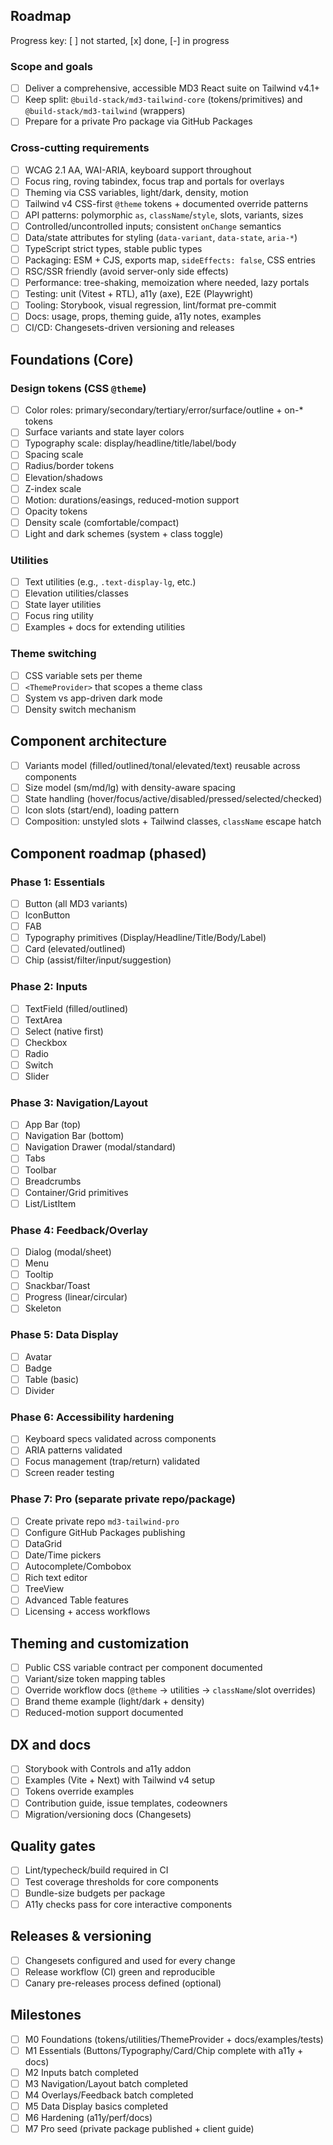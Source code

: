 ## Roadmap

Progress key: [ ] not started, [x] done, [-] in progress

### Scope and goals
- [ ] Deliver a comprehensive, accessible MD3 React suite on Tailwind v4.1+
- [ ] Keep split: `@build-stack/md3-tailwind-core` (tokens/primitives) and `@build-stack/md3-tailwind` (wrappers)
- [ ] Prepare for a private Pro package via GitHub Packages

### Cross-cutting requirements
- [ ] WCAG 2.1 AA, WAI-ARIA, keyboard support throughout
- [ ] Focus ring, roving tabindex, focus trap and portals for overlays
- [ ] Theming via CSS variables, light/dark, density, motion
- [ ] Tailwind v4 CSS-first `@theme` tokens + documented override patterns
- [ ] API patterns: polymorphic `as`, `className`/`style`, slots, variants, sizes
- [ ] Controlled/uncontrolled inputs; consistent `onChange` semantics
- [ ] Data/state attributes for styling (`data-variant`, `data-state`, `aria-*`)
- [ ] TypeScript strict types, stable public types
- [ ] Packaging: ESM + CJS, exports map, `sideEffects: false`, CSS entries
- [ ] RSC/SSR friendly (avoid server-only side effects)
- [ ] Performance: tree-shaking, memoization where needed, lazy portals
- [ ] Testing: unit (Vitest + RTL), a11y (axe), E2E (Playwright)
- [ ] Tooling: Storybook, visual regression, lint/format pre-commit
- [ ] Docs: usage, props, theming guide, a11y notes, examples
- [ ] CI/CD: Changesets-driven versioning and releases

## Foundations (Core)

### Design tokens (CSS `@theme`)
- [ ] Color roles: primary/secondary/tertiary/error/surface/outline + on-* tokens
- [ ] Surface variants and state layer colors
- [ ] Typography scale: display/headline/title/label/body
- [ ] Spacing scale
- [ ] Radius/border tokens
- [ ] Elevation/shadows
- [ ] Z-index scale
- [ ] Motion: durations/easings, reduced-motion support
- [ ] Opacity tokens
- [ ] Density scale (comfortable/compact)
- [ ] Light and dark schemes (system + class toggle)

### Utilities
- [ ] Text utilities (e.g., `.text-display-lg`, etc.)
- [ ] Elevation utilities/classes
- [ ] State layer utilities
- [ ] Focus ring utility
- [ ] Examples + docs for extending utilities

### Theme switching
- [ ] CSS variable sets per theme
- [ ] `<ThemeProvider>` that scopes a theme class
- [ ] System vs app-driven dark mode
- [ ] Density switch mechanism

## Component architecture
- [ ] Variants model (filled/outlined/tonal/elevated/text) reusable across components
- [ ] Size model (sm/md/lg) with density-aware spacing
- [ ] State handling (hover/focus/active/disabled/pressed/selected/checked)
- [ ] Icon slots (start/end), loading pattern
- [ ] Composition: unstyled slots + Tailwind classes, `className` escape hatch

## Component roadmap (phased)

### Phase 1: Essentials
- [ ] Button (all MD3 variants)
- [ ] IconButton
- [ ] FAB
- [ ] Typography primitives (Display/Headline/Title/Body/Label)
- [ ] Card (elevated/outlined)
- [ ] Chip (assist/filter/input/suggestion)

### Phase 2: Inputs
- [ ] TextField (filled/outlined)
- [ ] TextArea
- [ ] Select (native first)
- [ ] Checkbox
- [ ] Radio
- [ ] Switch
- [ ] Slider

### Phase 3: Navigation/Layout
- [ ] App Bar (top)
- [ ] Navigation Bar (bottom)
- [ ] Navigation Drawer (modal/standard)
- [ ] Tabs
- [ ] Toolbar
- [ ] Breadcrumbs
- [ ] Container/Grid primitives
- [ ] List/ListItem

### Phase 4: Feedback/Overlay
- [ ] Dialog (modal/sheet)
- [ ] Menu
- [ ] Tooltip
- [ ] Snackbar/Toast
- [ ] Progress (linear/circular)
- [ ] Skeleton

### Phase 5: Data Display
- [ ] Avatar
- [ ] Badge
- [ ] Table (basic)
- [ ] Divider

### Phase 6: Accessibility hardening
- [ ] Keyboard specs validated across components
- [ ] ARIA patterns validated
- [ ] Focus management (trap/return) validated
- [ ] Screen reader testing

### Phase 7: Pro (separate private repo/package)
- [ ] Create private repo `md3-tailwind-pro`
- [ ] Configure GitHub Packages publishing
- [ ] DataGrid
- [ ] Date/Time pickers
- [ ] Autocomplete/Combobox
- [ ] Rich text editor
- [ ] TreeView
- [ ] Advanced Table features
- [ ] Licensing + access workflows

## Theming and customization
- [ ] Public CSS variable contract per component documented
- [ ] Variant/size token mapping tables
- [ ] Override workflow docs (`@theme` → utilities → `className`/slot overrides)
- [ ] Brand theme example (light/dark + density)
- [ ] Reduced-motion support documented

## DX and docs
- [ ] Storybook with Controls and a11y addon
- [ ] Examples (Vite + Next) with Tailwind v4 setup
- [ ] Tokens override examples
- [ ] Contribution guide, issue templates, codeowners
- [ ] Migration/versioning docs (Changesets)

## Quality gates
- [ ] Lint/typecheck/build required in CI
- [ ] Test coverage thresholds for core components
- [ ] Bundle-size budgets per package
- [ ] A11y checks pass for core interactive components

## Releases & versioning
- [ ] Changesets configured and used for every change
- [ ] Release workflow (CI) green and reproducible
- [ ] Canary pre-releases process defined (optional)

## Milestones
- [ ] M0 Foundations (tokens/utilities/ThemeProvider + docs/examples/tests)
- [ ] M1 Essentials (Buttons/Typography/Card/Chip complete with a11y + docs)
- [ ] M2 Inputs batch completed
- [ ] M3 Navigation/Layout batch completed
- [ ] M4 Overlays/Feedback batch completed
- [ ] M5 Data Display basics completed
- [ ] M6 Hardening (a11y/perf/docs)
- [ ] M7 Pro seed (private package published + client guide)
